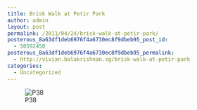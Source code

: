 ```yaml
---
title: Brisk Walk at Petir Park
author: admin
layout: post
permalink: /2011/04/24/brisk-walk-at-petir-park/
posterous_8a63df1deb6976f4a6730ec8f9dbeb95_post_id:
  - 50592450
posterous_8a63df1deb6976f4a6730ec8f9dbeb95_permalink:
  - http://vivian.balakrishnan.sg/brisk-walk-at-petir-park
categories:
  - Uncategorized
---
```

<figure>
<img src="http://vivian.balakrishnan.sg/wp-content/uploads/2011/04/p38.jpg.scaled1000-300x224.jpg" alt="P38" />
<figcaption>P38</figcaption></figure>
